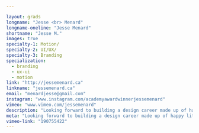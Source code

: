 ```yaml
---

layout: grads
longname: "Jesse <br> Menard"
longname-oneline: "Jesse Menard"
shortname: "Jesse M."
images: true
specialty-1: Motion/
specialty-2: UI/UX/
specialty-3: Branding
specialization:
  - branding
  - ux-ui
  - motion
link: "http://jessemenard.ca"
linkname: "jessemenard.ca"
email: "menardjesse@gmail.com"
instagram: "www.instagram.com/academyawardwinnerjessemenard"
vimeo: "www.vimeo.com/jessemenard"
description: "Looking forward to building a design career made up of happy little accidents."
meta: "Looking forward to building a design career made up of happy little accidents."
vimeo-link: "190755422"
---
```

